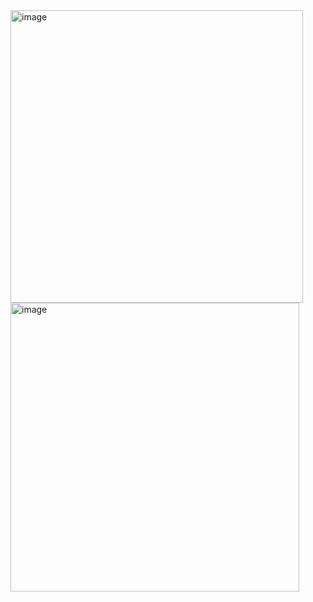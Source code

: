 <img width="468" alt="image" src="https://user-images.githubusercontent.com/111744884/192527616-d34603cc-a0b7-4666-be14-de795b65eeec.png">
<img width="462" alt="image" src="https://user-images.githubusercontent.com/111744884/192527695-752f7088-a8f1-4d5f-9b4a-d3ce53fb3259.png">

